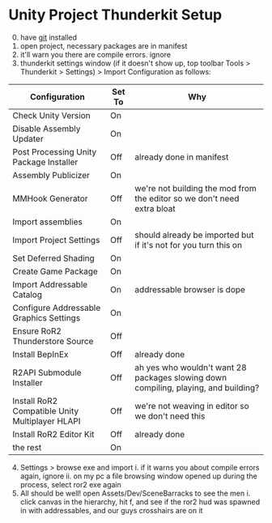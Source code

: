 # Unity Project Thunderkit Setup
0. have [git](https://git-scm.com/) installed
1. open project, necessary packages are in manifest
1. it'll warn you there are compile errors. ignore
1. thunderkit settings window (if it doesn't show up, top toolbar Tools > Thunderkit > Settings) > Import Configuration as follows:  

|Configuration | Set To | Why |
|---|-|---|
|Check Unity Version | On | |
|Disable Assembly Updater | On | |
|Post Processing Unity Package Installer | Off | already done in manifest |
|Assembly Publicizer | On | |
|MMHook Generator | Off | we're not building the mod from the editor so we don't need extra bloat |
|Import assemblies | On |  |
|Import Project Settings | Off | should already be imported but if it's not for you turn this on |
|Set Deferred Shading | On |  |
|Create Game Package | On |  |
|Import Addressable Catalog | On | addressable browser is dope |
|Configure Addressable Graphics Settings | On |  |
|Ensure RoR2 Thunderstore Source | Off | |
|Install BepInEx| Off | already done |
|R2API Submodule Installer | Off | ah yes who wouldn't want 28 packages slowing down compiling, playing, and building? |
|Install RoR2 Compatible Unity Multiplayer HLAPI | Off | we're not weaving in editor so we don't need this |
|Install RoR2 Editor Kit | Off | already done |
|the rest | On |  |

4. Settings > browse exe and import
    i. if it warns you about compile errors again, ignore
    ii. on my pc a file browsing window opened up during the process, select ror2 exe again
5. All should be well! open Assets/Dev/SceneBarracks to see the men
    i. click canvas in the hierarchy, hit f, and see if the ror2 hud was spawned in with addressables, and our guys crosshairs are on it
